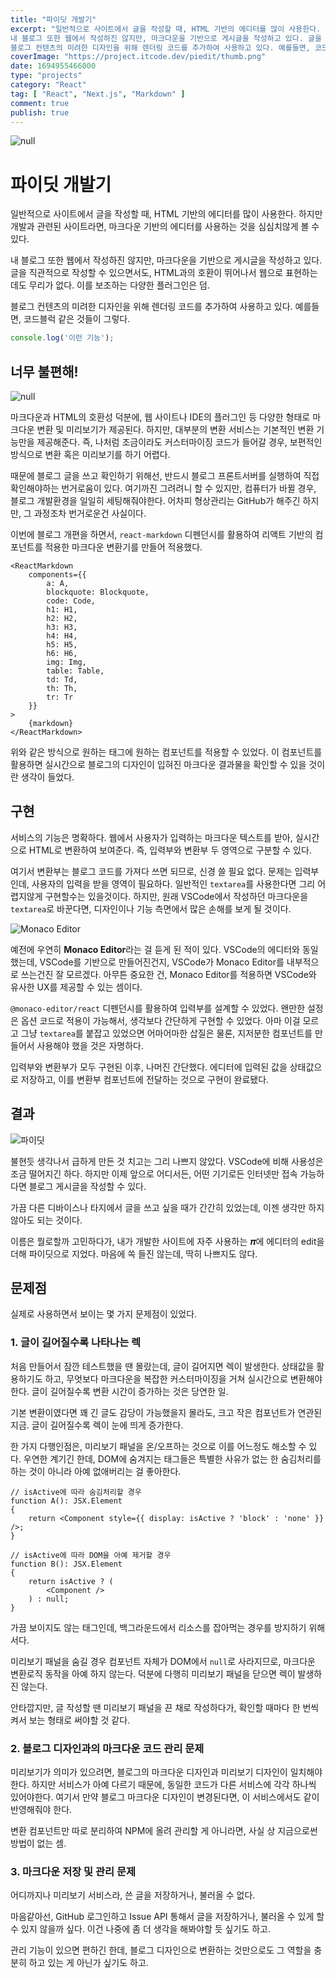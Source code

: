```yaml
---
title: "파이딧 개발기"
excerpt: "일반적으로 사이트에서 글을 작성할 때, HTML 기반의 에디터를 많이 사용한다. 하지만 개발과 관련된 사이트라면, 마크다운 기반의 에디터를 사용하는 것을 심심치않게 볼 수 있다.
내 블로그 또한 웹에서 작성하진 않지만, 마크다운을 기반으로 게시글을 작성하고 있다. 글을 직관적으로 작성할 수 있으면서도, HTML과의 호환이 뛰어나서 웹으로 표현하는데도 무리가 없다. 이를 보조하는 다양한 플러그인은 덤.
블로그 컨텐츠의 미려한 디자인을 위해 렌더링 코드를 추가하여 사용하고 있다. 예를들면, 코드블럭 같은 것들이 그렇다."
coverImage: "https://project.itcode.dev/piedit/thumb.png"
date: 1694955466000
type: "projects"
category: "React"
tag: [ "React", "Next.js", "Markdown" ]
comment: true
publish: true
---
```


![null](https://project.itcode.dev/piedit/thumb.png)

# 파이딧 개발기

일반적으로 사이트에서 글을 작성할 때, HTML 기반의 에디터를 많이 사용한다. 하지만 개발과 관련된 사이트라면, 마크다운 기반의 에디터를 사용하는 것을 심심치않게 볼 수 있다.

내 블로그 또한 웹에서 작성하진 않지만, 마크다운을 기반으로 게시글을 작성하고 있다. 글을 직관적으로 작성할 수 있으면서도, HTML과의 호환이 뛰어나서 웹으로 표현하는데도 무리가 없다. 이를 보조하는 다양한 플러그인은 덤.

블로그 컨텐츠의 미려한 디자인을 위해 렌더링 코드를 추가하여 사용하고 있다. 예를들면, 코드블럭 같은 것들이 그렇다.

``` javascript
console.log('이런 기능');
```



## 너무 불편해!

![null](https://github.com/RWB0104/blog.itcode.dev/assets/50317129/c41f0512-abcd-4f87-940d-7a155ab52e6e)

마크다운과 HTML의 호환성 덕분에, 웹 사이트나 IDE의 플러그인 등 다양한 형태로 마크다운 변환 및 미리보기가 제공된다. 하지만, 대부분의 변환 서비스는 기본적인 변환 기능만을 제공해준다. 즉, 나처럼 조금이라도 커스터마이징 코드가 들어갈 경우, 보편적인 방식으로 변환 혹은 미리보기를 하기 어렵다.

때문에 블로그 글을 쓰고 확인하기 위해선, 반드시 블로그 프론트서버를 실행하여 직접 확인해야하는 번거로움이 있다. 여기까진 그려려니 할 수 있지만, 컴퓨터가 바뀔 경우, 블로그 개발환경을 일일히 세팅해줘야한다. 어차피 형상관리는 GitHub가 해주긴 하지만, 그 과정조차 번거로운건 사실이다.

이번에 블로그 개편을 하면서, `react-markdown` 디펜던시를 활용하여 리액트 기반의 컴포넌트를 적용한 마크다운 변환기를 만들어 적용했다.

``` tsx
<ReactMarkdown
    components={{
        a: A,
        blockquote: Blockquote,
        code: Code,
        h1: H1,
        h2: H2,
        h3: H3,
        h4: H4,
        h5: H5,
        h6: H6,
        img: Img,
        table: Table,
        td: Td,
        th: Th,
        tr: Tr
    }}
>
    {markdown}
</ReactMarkdown>
```

위와 같은 방식으로 원하는 태그에 원하는 컴포넌트를 적용할 수 있었다. 이 컴포넌트를 활용하면 실시간으로 블로그의 디자인이 입혀진 마크다운 결과물을 확인할 수 있을 것이란 생각이 들었다.



## 구현

서비스의 기능은 명확하다. 웹에서 사용자가 입력하는 마크다운 텍스트를 받아, 실시간으로 HTML로 변환하여 보여준다. 즉, <span class="blue-600">입력부</span>와 <span class="blue-600">변환부</span> 두 영역으로 구분할 수 있다.

여기서 변환부는 블로그 코드를 가져다 쓰면 되므로, 신경 쓸 필요 없다. 문제는 입력부인데, 사용자의 입력을 받을 영역이 필요하다. 일반적인 `textarea`를 사용한다면 그리 어렵지않게 구현할수는 있을것이다. 하지만, 원래 VSCode에서 작성하던 마크다운을 `textarea`로 바꾼다면, 디자인이나 기능 측면에서 많은 손해를 보게 될 것이다.

![Monaco Editor](https://github.com/RWB0104/blog.itcode.dev/assets/50317129/3369dd8d-9ea4-4aca-b67c-430e7f7f5db2)

예전에 우연히 **Monaco Editor**라는 걸 듣게 된 적이 있다. VSCode의 에디터와 동일했는데, VSCode를 기반으로 만들어진건지, VSCode가 Monaco Editor를 내부적으로 쓰는건진 잘 모르겠다. 아무튼 중요한 건, Monaco Editor를 적용하면 VSCode와 유사한 UX를 제공할 수 있는 셈이다.

`@monaco-editor/react` 디펜던시를 활용하여 입력부를 설계할 수 있었다. 왠만한 설정은 옵션 코드로 적용이 가능해서, 생각보다 간단하게 구현할 수 있었다. 아마 이걸 모르고 그냥 `textarea`를 붙잡고 있었으면 어마어마한 삽질은 물론, 지저분한 컴포넌트를 만들어서 사용해야 했을 것은 자명하다.

입력부와 변환부가 모두 구현된 이후, 나머진 간단했다. 에디터에 입력된 값을 상태값으로 저장하고, 이를 변환부 컴포넌트에 전달하는 것으로 구현이 완료됐다.



## 결과

![파이딧](https://github.com/RWB0104/blog.itcode.dev/assets/50317129/28f46b07-40bf-47f3-b776-7ff609806cc7)

불현듯 생각나서 급하게 만든 것 치고는 그리 나쁘지 않았다. VSCode에 비해 사용성은 조금 떨어지긴 하다. 하지만 이제 앞으로 어디서든, 어떤 기기로든 인터넷만 접속 가능하다면 블로그 게시글을 작성할 수 있다.

가끔 다른 디바이스나 타지에서 글을 쓰고 싶을 때가 간간히 있었는데, 이젠 생각만 하지 않아도 되는 것이다.

이름은 뭘로할까 고민하다가, 내가 개발한 사이트에 자주 사용하는 𝝅에 에디터의 edit을 더해 <span class="red-400">파이딧</span>으로 지었다. 마음에 쏙 들진 않는데, 딱히 나쁘지도 않다.



## 문제점

실제로 사용하면서 보이는 몇 가지 문제점이 있었다.



### 1. 글이 길어질수록 나타나는 렉

처음 만들어서 잠깐 테스트했을 땐 몰랐는데, 글이 길어지면 렉이 발생한다. 상태값을 활용하기도 하고, 무엇보다 마크다운을 복잡한 커스터마이징을 거쳐 <span class="red-400">실시간</span>으로 변환해야한다. 글이 길어질수록 변환 시간이 증가하는 것은 당연한 일.

기본 변환이였다면 꽤 긴 글도 감당이 가능했을지 몰라도, 크고 작은 컴포넌트가 연관된 지금. 글이 길어질수록 렉이 눈에 띄게 증가한다.

한 가지 다행인점은, 미리보기 패널을 온/오프하는 것으로 이를 어느정도 해소할 수 있다. 우연한 계기긴 한데, DOM에 숨겨지는 태그들은 특별한 사유가 없는 한 숨김처리를 하는 것이 아니라 아예 없애버리는 걸 좋아한다.

``` tsx
// isActive에 따라 숨김처리할 경우
function A(): JSX.Element
{
    return <Component style={{ display: isActive ? 'block' : 'none' }} />;
}

// isActive에 따라 DOM을 아예 제거할 경우
function B(): JSX.Element
{
    return isActive ? (
        <Component />
    ) : null;
}
```

가끔 보이지도 않는 태그인데, 백그라운드에서 리소스를 잡아먹는 경우를 방지하기 위해서다.

미리보기 패널을 숨길 경우 컴포넌트 자체가 DOM에서 `null`로 사라지므로, 마크다운 변환로직 동작을 아예 하지 않는다. 덕분에 다행히 미리보기 패널을 닫으면 렉이 발생하진 않는다.

안타깝지만, 글 작성할 땐 미리보기 패널을 끈 채로 작성하다가, 확인할 때마다 한 번씩 켜서 보는 형태로 써야할 것 같다.



### 2. 블로그 디자인과의 마크다운 코드 관리 문제

미리보기가 의미가 있으려면, 블로그의 마크다운 디자인과 미리보기 디자인이 일치해야한다. 하지만 서비스가 아예 다르기 때문에, 동일한 코드가 다른 서비스에 각각 하나씩 있어야한다. 여기서 만약 블로그 마크다운 디자인이 변경된다면, 이 서비스에서도 같이 반영해줘야 한다.

변환 컴포넌트만 따로 분리하여 NPM에 올려 관리할 게 아니라면, 사실 상 지금으로썬 방법이 없는 셈.



### 3. 마크다운 저장 및 관리 문제

어디까지나 미리보기 서비스라, 쓴 글을 저장하거나, 불러올 수 없다.

마음같아선, GitHub 로그인하고 Issue API 통해서 글을 저장하거나, 불러올 수 있게 할 수 있지 않을까 싶다. 이건 나중에 좀 더 생각을 해봐야할 듯 싶기도 하고.

관리 기능이 있으면 편하긴 한데, 블로그 디자인으로 변환하는 것만으로도 그 역할을 충분히 하고 있는 게 아닌가 싶기도 하고.